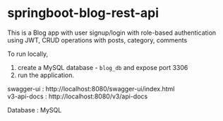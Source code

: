 # springboot-blog-rest-api
This is a Blog app with user signup/login with role-based authentication using JWT, CRUD operations with posts, category, comments

To run locally,
1. create a MySQL database - ```blog_db``` and expose port 3306
2. run the application.


swagger-ui : http://localhost:8080/swagger-ui/index.html <br/>
v3-api-docs : http://localhost:8080/v3/api-docs

Database : MySQL